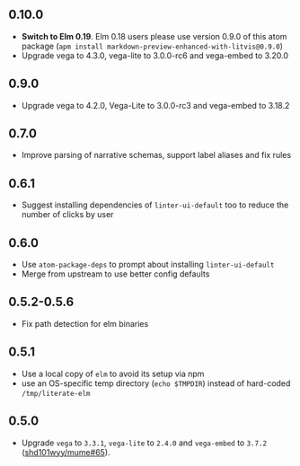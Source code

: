 ## 0.10.0

*   **Switch to Elm 0.19**. Elm 0.18 users please use version 0.9.0 of this atom package (`apm install markdown-preview-enhanced-with-litvis@0.9.0`)
*   Upgrade vega to 4.3.0, vega-lite to 3.0.0-rc6 and vega-embed to 3.20.0

## 0.9.0

*  Upgrade vega to 4.2.0, Vega-Lite to 3.0.0-rc3 and vega-embed to 3.18.2

## 0.7.0

*   Improve parsing of narrative schemas, support label aliases and fix rules

## 0.6.1

*   Suggest installing dependencies of `linter-ui-default` too to reduce the number of clicks by user

## 0.6.0

*   Use `atom-package-deps` to prompt about installing `linter-ui-default`
*   Merge from upstream to use better config defaults

## 0.5.2-0.5.6

*   Fix path detection for elm binaries

## 0.5.1

*   Use a local copy of `elm` to avoid its setup via npm
*   use an OS-specific temp directory (`echo $TMPDIR`) instead of hard-coded `/tmp/literate-elm`

## 0.5.0

*   Upgrade `vega` to `3.3.1`, `vega-lite` to `2.4.0` and `vega-embed` to `3.7.2` ([shd101wyy/mume#65](https://github.com/shd101wyy/mume/pull/65)).
